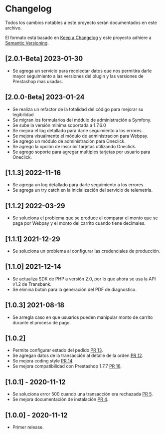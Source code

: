 # Changelog
Todos los cambios notables a este proyecto serán documentados en este archivo.

El formato está basado en [Keep a Changelog](http://keepachangelog.com/en/1.0.0/)
y este proyecto adhiere a [Semantic Versioning](http://semver.org/spec/v2.0.0.html).

## [2.0.1-Beta] 2023-01-30
- Se agrega un servicio para recolectar datos que nos permitira darle mayor seguimiento a las versiones del plugin y las versiones de Prestashop mas usadas.

## [2.0.0-Beta] 2023-01-24
- Se realiza un refactor de la totalidad del código para mejorar su legibilidad
- Se migran los formularios del módulo de administración a Symfony.
- Se sube la versión minima soportada a 1.7.6.0
- Se mejora el log detallado para darle seguimiento a los errores.
- Se mejora visualmente el módulo de administracion para Webpay.
- Se agrego un módulo de administración para Oneclick.
- Se agrego la opción de inscribir tarjetas utilizando Oneclick.
- Se agrego soporte para agregar multiples tarjetas por usuario para Oneclick.

## [1.1.3] 2022-11-16
- Se agrega un log detallado para darle seguimiento a los errores.
- Se agrega un try catch en la inicialización del servicio de telemetría.

## [1.1.2] 2022-03-29
- Se soluciona el problema que se produce al comparar el monto que se paga por Webpay y el monto del carrito cuando tiene decimales.

## [1.1.1] 2021-12-29
- Se soluciona un problema al configurar las credenciales de producción.

## [1.1.0] 2021-12-14
- Se actualiza SDK de PHP a versión 2.0, por lo que ahora se usa la API v1.2 de Transbank.
- Se elimina botón para la generación del PDF de diagnostico.

## [1.0.3] 2021-08-18
- Se arregla caso en que usuarios pueden manipular monto de carrito durante el proceso de pago.

## [1.0.2]
- Permite configurar estado del pedido [PR 13](https://github.com/TransbankDevelopers/transbank-plugin-prestashop-webpay-rest/pull/13).
- Se agregan datos de la transacción al detalle de la orden [PR 12](https://github.com/TransbankDevelopers/transbank-plugin-prestashop-webpay-rest/pull/12).
- Se mejora coding style [PR 14](https://github.com/TransbankDevelopers/transbank-plugin-prestashop-webpay-rest/pull/14).
- Se mejora compatibilidad con Prestashop 1.7.7 [PR 18](https://github.com/TransbankDevelopers/transbank-plugin-prestashop-webpay-rest/pull/18).

## [1.0.1] - 2020-11-12
- Se soluciona error 500 cuando una transacción era rechazada [PR 5](https://github.com/TransbankDevelopers/transbank-plugin-prestashop-webpay-rest/pull/5).
- Se mejora documentación de instalación [PR 4](https://github.com/TransbankDevelopers/transbank-plugin-prestashop-webpay-rest/pull/4).

## [1.0.0] - 2020-11-12
- Primer release.

